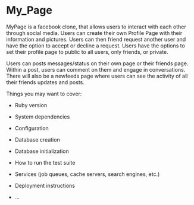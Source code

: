 # My_Page

MyPage is a facebook clone, that allows users to interact with each other through social media. Users can create their own Profile Page with their information and pictures. Users can then friend request another user and have the option to accept or decline a request. Users have the options to set their profile page to public to all users, only friends, or private. 

Users can posts messages/status on their own page or their friends page. Within a post, users can comment on them and engage in conversations. There will also be a newfeeds page where users can see the activity of all their friends updates and posts.  

Things you may want to cover:

* Ruby version

* System dependencies

* Configuration

* Database creation

* Database initialization

* How to run the test suite

* Services (job queues, cache servers, search engines, etc.)

* Deployment instructions

* ...
